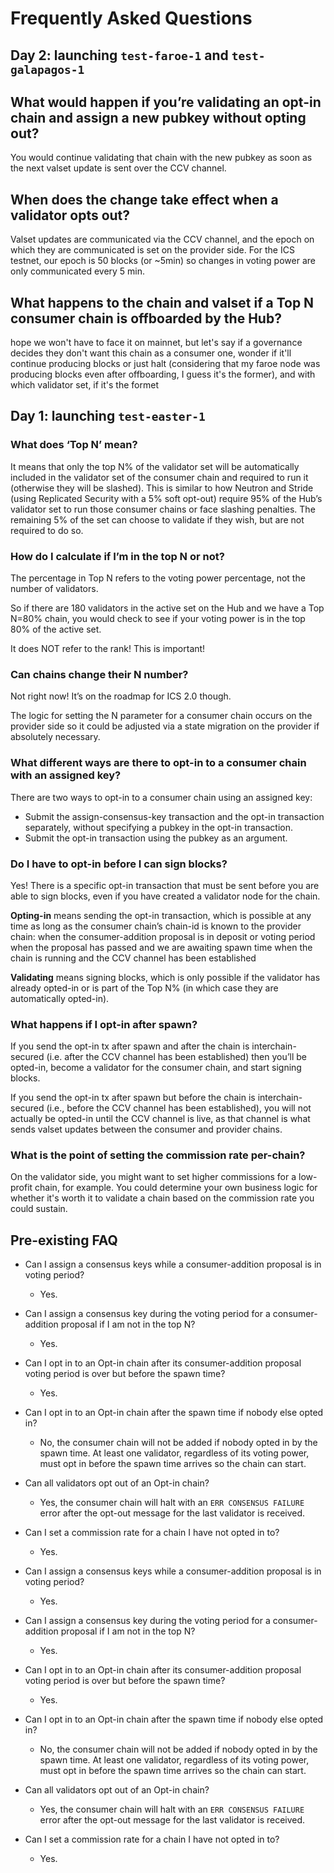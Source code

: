 # Frequently Asked Questions

## Day 2: launching `test-faroe-1` and `test-galapagos-1`
## What would happen if you’re validating an opt-in chain and assign a new pubkey without opting out?
You would continue validating that chain with the new pubkey as soon as the next valset update is sent over the CCV channel.

## When does the change take effect when a validator opts out?
Valset updates are communicated via the CCV channel, and the epoch on which they are communicated is set on the provider side. For the ICS testnet, our epoch is 50 blocks (or ~5min) so changes in voting power are only communicated every 5 min.

## What happens to the chain and valset if a Top N consumer chain is offboarded by the Hub?
hope we won't have to face it on mainnet, but let's say if a governance decides they don't want this chain as a consumer one, wonder if it'll continue producing blocks or just halt (considering that my faroe node was producing blocks even after offboarding, I guess it's the former), and with which validator set, if it's the formet


## Day 1: launching `test-easter-1`

### What does ‘Top N’ mean?
It means that only the top N% of the validator set will be automatically included in the validator set of the consumer chain and required to run it (otherwise they will be slashed). This is similar to how Neutron and Stride (using Replicated Security with a 5% soft opt-out) require 95% of the Hub’s validator set to run those consumer chains or face slashing penalties. The remaining 5% of the set can choose to validate if they wish, but are not required to do so.

### How do I calculate if I’m in the top N or not?
The percentage in Top N refers to the voting power percentage, not the number of validators. 

So if there are 180 validators in the active set on the Hub and we have a Top N=80% chain, you would check to see if your voting power is in the top 80% of the active set. 

It does NOT refer to the rank! This is important!

### Can chains change their N number?
Not right now! It’s on the roadmap for ICS 2.0 though.

The logic for setting the N parameter for a consumer chain occurs on the provider side so it could be adjusted via a state migration on the provider if absolutely necessary.

### What different ways are there to opt-in to a consumer chain with an assigned key?
There are two ways to opt-in to a consumer chain using an assigned key:
* Submit the assign-consensus-key transaction and the opt-in transaction separately, without specifying a pubkey in the opt-in transaction.
* Submit the opt-in transaction using the pubkey as an argument.


### Do I have to opt-in before I can sign blocks?
Yes! There is a specific opt-in transaction that must be sent before you are able to sign blocks, even if you have created a validator node for the chain.

**Opting-in** means sending the opt-in transaction, which is possible at any time as long as the consumer chain’s chain-id is known to the provider chain:
when the consumer-addition proposal is in deposit or voting period
when the proposal has passed and we are awaiting spawn time
when the chain is running and the CCV channel has been established

**Validating** means signing blocks, which is only possible if the validator has already opted-in or is part of the Top N% (in which case they are automatically opted-in).

### What happens if I opt-in after spawn?
If you send the opt-in tx after spawn and after the chain is interchain-secured (i.e. after the CCV channel has been established) then you’ll be opted-in, become a validator for the consumer chain, and start signing blocks. 

If you send the opt-in tx after spawn but before the chain is interchain-secured (i.e., before the CCV channel has been established), you will not actually be opted-in until the CCV channel is live, as that channel is what sends valset updates between the consumer and provider chains.


### What is the point of setting the commission rate per-chain?
On the validator side, you might want to set higher commissions for a low-profit chain, for example. You could determine your own business logic for whether it's worth it to validate a chain based on the commission rate you could sustain.



## Pre-existing FAQ
* Can I assign a consensus keys while a consumer-addition proposal is in voting period?
  * Yes.
* Can I assign a consensus key during the voting period for a consumer-addition proposal if I am not in the top N?
  * Yes.
* Can I opt in to an Opt-in chain after its consumer-addition proposal voting period is over but before the spawn time?
  * Yes.
* Can I opt in to an Opt-in chain after the spawn time if nobody else opted in?
  * No, the consumer chain will not be added if nobody opted in by the spawn time. At least one validator, regardless of its voting power, must opt in before the spawn time arrives so the chain can start.
* Can all validators opt out of an Opt-in chain?
  * Yes, the consumer chain will halt with an `ERR CONSENSUS FAILURE` error after the opt-out message for the last validator is received.
* Can I set a commission rate for a chain I have not opted in to?
  * Yes.




* Can I assign a consensus keys while a consumer-addition proposal is in voting period?
  * Yes.
* Can I assign a consensus key during the voting period for a consumer-addition proposal if I am not in the top N?
  * Yes.
* Can I opt in to an Opt-in chain after its consumer-addition proposal voting period is over but before the spawn time?
  * Yes.
* Can I opt in to an Opt-in chain after the spawn time if nobody else opted in?
  * No, the consumer chain will not be added if nobody opted in by the spawn time. At least one validator, regardless of its voting power, must opt in before the spawn time arrives so the chain can start.
* Can all validators opt out of an Opt-in chain?
  * Yes, the consumer chain will halt with an `ERR CONSENSUS FAILURE` error after the opt-out message for the last validator is received.
* Can I set a commission rate for a chain I have not opted in to?
  * Yes.
